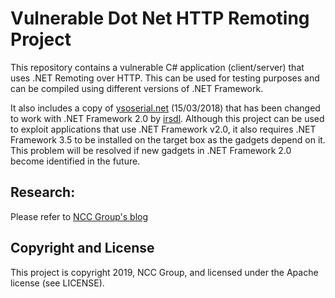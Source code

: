 # Vulnerable Dot Net HTTP Remoting Project

This repository contains a vulnerable C# application (client/server) that uses .NET Remoting over HTTP. This can be used for testing purposes and can be compiled using different versions of .NET Framework.

It also includes a copy of [ysoserial.net](https://github.com/pwntester/ysoserial.net/) (15/03/2018) that has been changed to work with .NET Framework 2.0 by [irsdl](https://twitter.com/irsdl). Although this project can be used to exploit applications that use .NET Framework v2.0, it also requires .NET Framework 3.5 to be installed on the target box as the gadgets depend on it. This problem will be resolved if new gadgets in .NET Framework 2.0 become identified in the future.

## Research:

Please refer to [NCC Group's blog](https://www.nccgroup.trust/uk/about-us/newsroom-and-events/blogs/)

## Copyright and License
This project is copyright 2019, NCC Group, and licensed under the Apache license (see LICENSE).